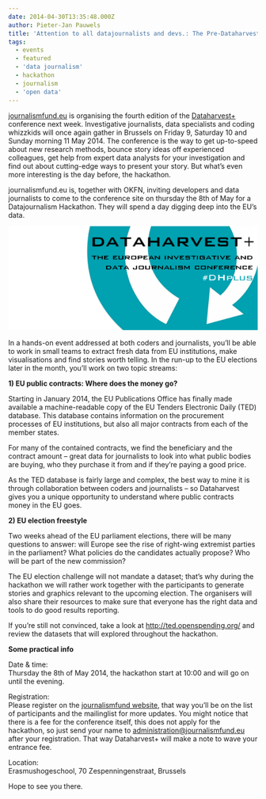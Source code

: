 ```yaml
---
date: 2014-04-30T13:35:48.000Z
author: Pieter-Jan Pauwels
title: 'Attention to all datajournalists and devs.: The Pre-Dataharvest+ Hackaton is upon us'
tags:
  - events
  - featured
  - 'data journalism'
  - hackathon
  - journalism
  - 'open data'
---
```


[journalismfund.eu](http://journalismfund.eu/) is organising the fourth edition of the [Dataharvest+](http://journalismfund.eu/event/dataharvest-european-investigative-and-data-journalism-conference-brussels) conference next week. Investigative journalists, data specialists and coding whizzkids will once again gather in Brussels on Friday 9, Saturday 10 and Sunday morning 11 May 2014. The conference is the way to get up-to-speed about new research methods, bounce story ideas off experienced colleagues, get help from expert data analysts for your investigation and find out about cutting-edge ways to present your story. But what’s even more interesting is the day before, the hackathon.

journalismfund.eu is, together with OKFN, inviting developers and data journalists to come to the conference site on thursday the 8th of May for a Datajournalism Hackathon. They will spend a day digging deep into the EU’s data.

[![DHplus600x250_0](DHplus600x250_0.png)](http://www.journalismfund.eu/dhplus/hackaton)

In a hands-on event addressed at both coders and journalists, you’ll be able to work in small teams to extract fresh data from EU institutions, make visualisations and find stories worth telling. In the run-up to the EU elections later in the month, you’ll work on two topic streams:

**1) EU public contracts: Where does the money go?**

Starting in January 2014, the EU Publications Office has finally made available a machine-readable copy of the EU Tenders Electronic Daily (TED) database. This database contains information on the procurement processes of EU institutions, but also all major contracts from each of the member states.

For many of the contained contracts, we find the beneficiary and the contract amount – great data for journalists to look into what public bodies are buying, who they purchase it from and if they’re paying a good price.

As the TED database is fairly large and complex, the best way to mine it is through collaboration between coders and journalists – so Dataharvest gives you a unique opportunity to understand where public contracts money in the EU goes.

**2) EU election freestyle**

Two weeks ahead of the EU parliament elections, there will be many questions to answer: will Europe see the rise of right-wing extremist parties in the parliament? What policies do the candidates actually propose? Who will be part of the new commission?

The EU election challenge will not mandate a dataset; that’s why during the hackathon we will rather work together with the participants to generate stories and graphics relevant to the upcoming election. The organisers will also share their resources to make sure that everyone has the right data and tools to do good results reporting.

If you’re still not convinced, take a look at http://ted.openspending.org/ and review the datasets that will explored throughout the hackathon.

**Some practical info**

Date &amp; time:  
Thursday the 8th of May 2014, the hackathon start at 10:00 and will go on until the evening.

Registration:  
Please register on the [journalismfund website](http://www.journalismfund.eu/dhplus/register), that way you’ll be on the list of participants and the mailinglist for more updates. You might notice that there is a fee for the conference itself, this does not apply for the hackathon, so just send your name to administration@journalismfund.eu after your registration. That way Dataharvest+ will make a note to wave your entrance fee.

Location:  
Erasmushogeschool, 70 Zespenningenstraat, Brussels

Hope to see you there.
